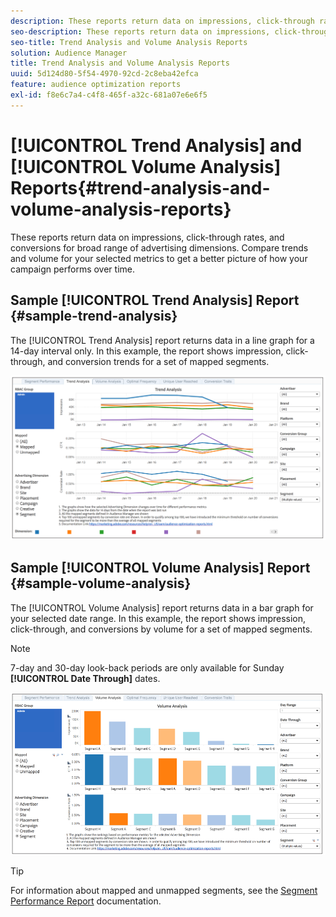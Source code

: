 ```yaml
---
description: These reports return data on impressions, click-through rates, and conversions for broad range of advertising dimensions. Compare trends and volume for your selected metrics to get a better picture of how your campaign performs over time.
seo-description: These reports return data on impressions, click-through rates, and conversions for broad range of advertising dimensions. Compare trends and volume for your selected metrics to get a better picture of how your campaign performs over time.
seo-title: Trend Analysis and Volume Analysis Reports
solution: Audience Manager
title: Trend Analysis and Volume Analysis Reports
uuid: 5d124d80-5f54-4970-92cd-2c8eba42efca
feature: audience optimization reports
exl-id: f8e6c7a4-c4f8-465f-a32c-681a07e6e6f5
---
```

# [!UICONTROL Trend Analysis] and [!UICONTROL Volume Analysis] Reports{#trend-analysis-and-volume-analysis-reports}

These reports return data on impressions, click-through rates, and conversions for broad range of advertising dimensions. Compare trends and volume for your selected metrics to get a better picture of how your campaign performs over time.

## Sample [!UICONTROL Trend Analysis] Report {#sample-trend-analysis}

The [!UICONTROL Trend Analysis] report returns data in a line graph for a 14-day interval only. In this example, the report shows impression, click-through, and conversion trends for a set of mapped segments.

![](assets/trend-analysis.png)

## Sample [!UICONTROL Volume Analysis] Report {#sample-volume-analysis}

The [!UICONTROL Volume Analysis] report returns data in a bar graph for your selected date range. In this example, the report shows impression, click-through, and conversions by volume for a set of mapped segments.

>[!NOTE]
>
>7-day and 30-day look-back periods are only available for Sunday **[!UICONTROL Date Through]** dates.

![](assets/volume-analysis.png)

>[!TIP]
>
>For information about mapped and unmapped segments, see the [Segment Performance Report](../../../reporting/audience-optimization-reports/aor-advertisers/segment-performance.md) documentation.
